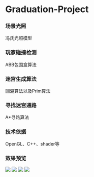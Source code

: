 # Graduation-Project
### 场景光照
冯氏光照模型

### 玩家碰撞检测
ABB包围盒算法

### 迷宫生成算法
回溯算法以及Prim算法

### 寻找迷宫通路
A\*寻路算法

### 技术依据
OpenGL、C++、shader等

### 效果预览
![](https://hexo-blog-1258021165.cos.ap-guangzhou.myqcloud.com/github_images/Graduation_projrct/1.png)
![](https://hexo-blog-1258021165.cos.ap-guangzhou.myqcloud.com/github_images/Graduation_projrct/2.png)
![](https://hexo-blog-1258021165.cos.ap-guangzhou.myqcloud.com/github_images/Graduation_projrct/3.png)
![](https://hexo-blog-1258021165.cos.ap-guangzhou.myqcloud.com/github_images/Graduation_projrct/4.png)
